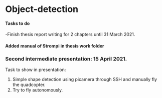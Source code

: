# Object-detection


#### Tasks to do

-Finish thesis report writing for 2 chapters until 31 March 2021.




#### Added manual of Strompi in thesis work folder


### Second intermediate presentation: 15 April 2021. 
Task to show in presentation:

1. Simple shape detection using picamera through SSH and manually fly the quadcopter.
2. Try to fly autonomously.
